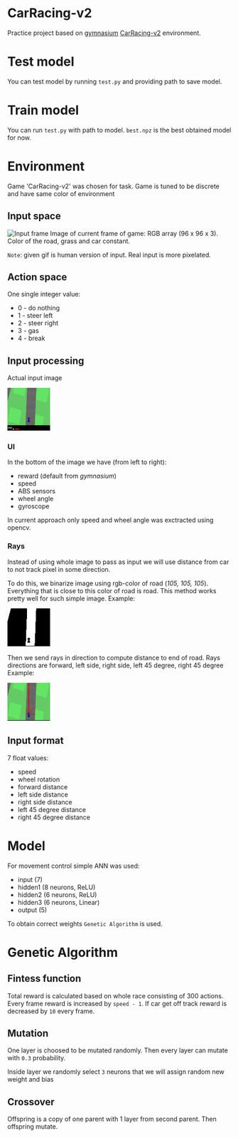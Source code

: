 # CarRacing-v2
Practice project based on [gymnasium](https://gymnasium.farama.org/) [CarRacing-v2](https://gymnasium.farama.org/environments/box2d/car_racing) environment.

# Test model
You can test model by running `test.py` and providing path to save model.

# Train model
You can run `test.py` with path to model. `best.npz` is the best obtained model for now.  

# Environment

Game 'CarRacing-v2' was chosen for task. Game is tuned to be discrete and have same color of environment

## Input space
![Input frame](https://gymnasium.farama.org/_images/car_racing.gif)
Image of current frame of game: RGB array (96 x 96 x 3).
Color of the road, grass and car constant.

`Note`: given gif is human version of input. Real input is more pixelated.

## Action space
One single integer value:
- 0 - do nothing
- 1 - steer left
- 2 - steer right
- 3 - gas
- 4 - break


## Input processing
Actual input image

![](imgs/input.png)
### **UI**
In the bottom of the image we have (from left to right):
- reward (default from *gymnasium*)
- speed
- ABS sensors
- wheel angle
- gyroscope

In current approach only speed and wheel angle was exctracted using opencv.

### **Rays**
Instead of using whole image to pass as input we will use distance from car to not track pixel in some direction.

To do this, we binarize image using rgb-color of road (*105, 105, 105*). Everything that is close to this color of road is road. This method works pretty well for such simple image. Example:

![](imgs/binary.png)

Then we send rays in direction to compute distance to end of road. Rays directions are forward, left side, right side, left 45 degree, right 45 degree 
Example:

![](imgs/rays.png)

## Input format
7 float values:
- speed
- wheel rotation
- forward distance
- left side distance
- right side distance
- left 45 degree distance
- right 45 degree distance

# Model

For movement control simple ANN was used:
- input (7)
- hidden1 (8 neurons, ReLU)
- hidden2 (6 neurons, ReLU)
- hidden3 (6 neurons, Linear)
- output (5)

To obtain correct weights `Genetic Algorithm` is used.

# Genetic Algorithm

## Fintess function
Total reward is calculated based on whole race consisting of 300 actions. Every frame reward is increased by `speed - 1`. If car get off track reward is decreased by `10` every frame.

## Mutation
One layer is choosed to be mutated randomly. Then every layer can mutate with `0.3` probability.

Inside layer we randomly select `3` neurons that we will assign random new weight and bias

## Crossover
Offspring is a copy of one parent with 1 layer from second parent. Then offspring mutate.